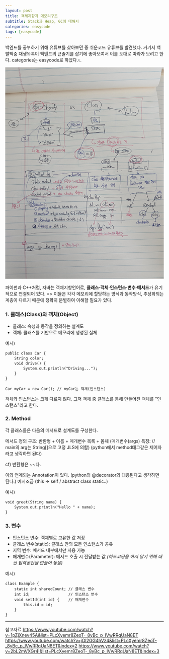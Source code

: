 ```yaml
---
layout: post
title: 객체지향과 메모리구조
subtitle: Stack과 Heap, GC에 대해서
categories: easycode
tags: [easycode]
---
```


백엔드를 공부하기 위해 유튜브를 찾아보던 중 쉬운코드 유튜브를 발견했다.
거기서 백발백중 재생목록이 백엔드의 큰줄기를 잡기에 좋아보여서 이를 토대로 따라가 보려고 한다.
categories는 easycode로 하겠다.ㄴ

![banner](/assets/images/0814/easy1-3.jpg)

파이썬과 C++처럼, 자바는 객체지향언어로, **클래스·객체·인스턴스·변수·메서드**가 유기적으로 연결되어 있다.
=> 이들은 각각 메모리에 할당하는 방식과 동작방식, 추상화되는계층이 다르기 때문에 정확히 분별하여 이해할 필요가 있다.

### 1. 클래스(Class)와 객체(Object)
- 클래스: 속성과 동작을 정의하는 설계도
- 객체: 클래스를 기반으로 메모리에 생성된 실체

예시)

    public class Car {
        String color;
        void drive() {
            System.out.println("Driving...");
        }
    }
    
    Car myCar = new Car(); // myCar는 객체(인스턴스)

객체와 인스턴스는 크게 다르지 않다. 그저 객체 중 클래스를 통해 만들어진 객체를 "인스턴스"라고 한다.

### 2. Method
각 클래스들은 다음의 메서드로 설계도를 구성한다.

메서드 정의 구조: 반환형 + 이름 + 매개변수 목록 + 몸체
(매개변수(args) 특징: // main의 arg는 String[]으로 고정 JLS에 의함)
(python에서 method태그같은 제어자라고 생각하면 된다)

cf) 반환형은  ~~다.

이와 연계되는 Annotation이 있다. (python의 @decorator와 대응된다고 생각하면 된다.)
예시조금 (this -> self / abstract class static..)

예시)

    void greet(String name) { 
        System.out.println("Hello " + name);
    }


### 3. 변수

- 인스턴스 변수: 객체별로 고유한 값 저장
- 클래스 변수(static): 클래스 안의 모든 인스턴스가 공유
- 지역 변수: 메서드 내부에서만 사용 가능
- 매개변수(Parameter): 메서드 호출 시 전달받는 값 *(하드코딩을 하지 않기 위해 대신 입력공간을 만들어 놓음)*

예시)

    class Example {
        static int sharedCount; // 클래스 변수
        int id;                 // 인스턴스 변수
        void setId(int id) {    // 매개변수
            this.id = id;
        }
    }

---

참고자료
https://www.youtube.com/watch?v=1pZjXnev45A&list=PLcXyemr8ZeoT-_8yBc_p_lVwRRqUaN8ET
https://www.youtube.com/watch?v=jOI2GG4hVz4&list=PLcXyemr8ZeoT-_8yBc_p_lVwRRqUaN8ET&index=2
https://www.youtube.com/watch?v=2bL2mVXGr4I&list=PLcXyemr8ZeoT-_8yBc_p_lVwRRqUaN8ET&index=3